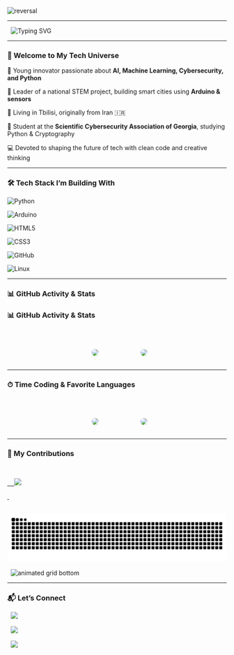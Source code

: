 <!-- DYNAMIC HEADER SECTION -->

![reversal](https://capsule-render.vercel.app/api?type=rect&text=I'm%20Roham&fontAlign=30&fontSize=30&desc=And%20I'm%20Here%20For%20A%20Journey!&descAlign=60&descAlignY=50&theme=radical)



---





<p align="center">

  <img src="https://readme-typing-svg.demolab.com/?font=Fira+Code&weight=500&size=30&pause=1000&color=00B89F&center=true&vCenter=true&width=900&lines=Hey%2C+I'm+Roham+Hamidi!;STEM+Leader+%7C+AI+Dreamer+%7C+Tech+Savvy;Coding+My+Way+to+the+Future!;Always+Building+Something+New+%F0%9F%9A%80" alt="Typing SVG" />

</p>



---



### 👋 Welcome to My Tech Universe



🧠 Young innovator passionate about **AI, Machine Learning, Cybersecurity, and Python**  

🚀 Leader of a national STEM project, building smart cities using **Arduino & sensors**  

📍 Living in Tbilisi, originally from Iran 🇮🇷  

🔐 Student at the **Scientific Cybersecurity Association of Georgia**, studying Python & Cryptography  

💻 Devoted to shaping the future of tech with clean code and creative thinking  



---



### 🛠 Tech Stack I’m Building With

![Python](https://img.shields.io/badge/-Python-000?&logo=Python&logoColor=00B89F)

![Arduino](https://img.shields.io/badge/-Arduino-000?&logo=Arduino&logoColor=00B89F)

![HTML5](https://img.shields.io/badge/-HTML5-000?&logo=HTML5&logoColor=00B89F)

![CSS3](https://img.shields.io/badge/-CSS3-000?&logo=CSS3&logoColor=00B89F)

![GitHub](https://img.shields.io/badge/-GitHub-000?&logo=GitHub&logoColor=00B89F)

![Linux](https://img.shields.io/badge/-Linux-000?&logo=Linux&logoColor=00B89F)



---



### 📊 GitHub Activity & Stats



### 📊 GitHub Activity & Stats



<p align="center">

  <div style="display: flex; justify-content: center; gap: 80px; align-items: center;">

    <img style="height: 120px; width: auto; border-radius: 10px; border: none;" src="https://github-readme-stats.vercel.app/api?username=Rohamidi&show_icons=true&theme=radical&hide_title=true&title_color=ffffff&icon_color=00B89F" />

    <img style="height: 120px; width: auto; border-radius: 10px; border: none;" src="https://streak-stats.demolab.com?user=Rohamidi&theme=radical&hide_border=true&ring=ffffff&fire=00B89F&currStreakLabel=00B89F" />

  </div>

</p>



---



### ⏱ Time Coding & Favorite Languages



<p align="center">

  <div style="display: flex; justify-content: center; align-items: center; gap: 80px; margin-top: 20px;">

    <img style="height: 120px; width: auto; border-radius: 10px; border: none;" src="https://github-readme-stats.vercel.app/api/top-langs/?username=Rohamidi&layout=compact&theme=radical&title_color=ffffff" />

    <img style="height: 120px; width: auto; border-radius: 10px; border: none;" src="https://github-readme-stats.vercel.app/api/wakatime?username=Rohamidi&range=last_7_days&theme=radical&title_color=ffffff" />

  </div>

</p>









---



### 🧬 My Contributions



<!-- 3D PROFILE CARD -->

<p align="center">

  <a href="https://github.com/rohamhamidi">

    <img src="https://github-profile-summary-cards.vercel.app/api/cards/profile-details?username=Rohamidi&theme=github_dark" />

  </a>

</p>



<!-- SNAKE CONTRIBUTION ANIMATION -->

<p align="center">

 <img src="https://raw.githubusercontent.com/Rohamidi/Rohamidi/output/github-contribution-grid-snake-dark.svg?palette=github-dark" alt="snake animation" />

</p>



<!-- GRID COLOR ANIMATION BOTTOM -->

<p align="center">

  <img src="https://raw.githubusercontent.com/Rohamidi/Rohamidi/output/grid-snake.svg" alt="animated grid bottom" />

</p>



---



### 📬 Let’s Connect

<p align="center">

  <a href="mailto:rohamhamidi.dev@gmail.com"><img src="https://img.shields.io/badge/Gmail-Email_Me-00B89F?style=for-the-badge&logo=gmail&logoColor=white" /></a>

  <a href="https://linkedin.com/in/rohamhamidi"><img src="https://img.shields.io/badge/LinkedIn-Roham_Hamidi-00B89F?style=for-the-badge&logo=linkedin&logoColor=white" /></a>

  <a href="https://t.me/rohamhamidi"><img src="https://img.shields.io/badge/Telegram-@rohamhamidi-00B89F?style=for-the-badge&logo=telegram&logoColor=white" /></a>

</p>

